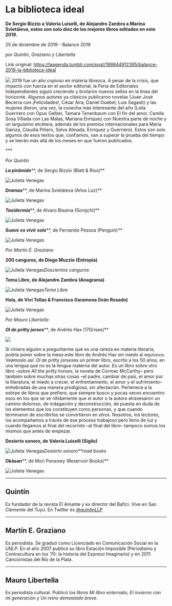 # La biblioteca ideal

**De Sergio Bizzio a Valeria Luiselli, de Alejandro Zambra a Marina Svietáieva, estos son solo diez de los mejores libros editados en este 2019.**

25 de diciembre de 2019 - Balance 2019

_por Quintin, Graziano y Libertella_

Link original: https://laagenda.tumblr.com/post/189844912395/balance-2019-la-biblioteca-ideal

![](https://64.media.tumblr.com/ebfad0db2342ec19c751fc3245caa42b/98bb018b5560e7f4-b7/s500x750/8a9b9bf663442baea5408b62f4e016cc19f364ef.jpg)
2019
fue un año copioso en materia librezca. A pesar de la crisis, que impactó con
fuerza en el sector editorial, la Feria de Editoriales Independientes siguió
creciendo y brotaron nuevos sellos en la linea del horizonte. Algunos autores
ya clásicos publicaron novelas (Juan José Becerra con ¡Felicidades!, César
Aira, Daniel Guebel, Luis Sagasti) y las mujeres dieron, una vez, la cosecha más interesante
del año (Leila Guerriero con Opus Gelber, Tamara Tenenbaum con El fin del amor, Camila Sosa Villada con Las Malas,
Mariana Enriquez con Nuestra parte de noche y un larguísimo etcétera, además de los premios internacionales para María Gainza, Claudia Piñero, Selva Almada, Enriquez y Guerriero). Estos
son solo algunos de esos textos que, confiamos, van a superar la prueba del
tiempo y se leerán más allá de los meses en que fueron publicados.

  


*\*\*\**

*Por Quintín*

***La
pirámide*****,
de Sergio Bizzio (Blatt & Ríos)**

![Julieta Venegas](https://64.media.tumblr.com/74c20744a9e1e00d93408dc21a7ce5fc/98bb018b5560e7f4-5c/s250x400/19dbdf48f2b48061113d63c7a4d7da22e8f23c47.jpg)  


***Dramas*****, de Marina Svietáieva (Años Luz)**

![Julieta Venegas](https://64.media.tumblr.com/98d9ade18bb350318036bc39378d706c/98bb018b5560e7f4-6d/s250x400/5be0eec6bff5ab2cae23d1a717e6247a8c075b3b.jpg)  


***Taxidermia*****, de Alvaro Bisama (Sorojchi)**

![Julieta Venegas](https://64.media.tumblr.com/09d82e7ef39ecac8f8a7d59d3c1879f7/98bb018b5560e7f4-50/s250x400/0e094e32ede1c54544a1c3ac710ec8192fda1210.jpg)  


***Suave es vivir
solo*****, de
Fernando Pessoa (Penguin)**

![Julieta Venegas](https://64.media.tumblr.com/9491724d7c48e34872bec600b4eaf9c6/98bb018b5560e7f4-f0/s250x400/624808a67b4f8dbfad3936c5357187cfbb34749a.jpg)  


*Por Martín E. Graziano*

**200
canguros, de Diego Muzzio (Entropía)**

![Julieta Venegas](https://64.media.tumblr.com/37fd5bbe0bc21a37c34f52e55ac679da/98bb018b5560e7f4-59/s250x400/3b0749b1bf31649c133a95ecec808e4b17a8e74e.jpg)*Doscientos canguros*  


**Tema Libre,
de Alejandro Zambra (Anagrama)**

![Julieta Venegas](https://64.media.tumblr.com/ba1d7e35b050e852dae1081f265154a5/98bb018b5560e7f4-6d/s250x400/88eb5f1c3a1c5e35765d6bd45face5f2b053d2c2.jpg)*Tema Libre*  


**Hola, de
Vivi Tellas & Francisco Garamona (Iván Rosado)**

![Julieta Venegas](https://64.media.tumblr.com/e7e10cad5ecb8df898c86d5c75964449/98bb018b5560e7f4-79/s250x400/e8c4ccb8aace52f69ff88ea6867e87386560725f.jpg) 

*Por Mauro
Libertella*

***Ol de pritty jorses*****, de Andrés Hax
(17Grises)** 

![](https://64.media.tumblr.com/25d5fa4c2e3a2dd93dc727f31ae57bc4/98bb018b5560e7f4-e1/s500x750/3f5fbf630c6df82126810a2bb025661d30c4768f.jpg)

Si
viniera alguien a preguntarme qué es una rareza en materia literaria, podría
poner sobre la mesa este libro de Andrés Hax sin miedo al equívoco. Veámoslo
así: *Ol de pritty jorses*es
un  primer libro, escrito a los 50 años,
en una lengua que no es la lengua materna del autor. Es un libro sobre otro
libro –sobre *All the pritty horses*, la novela de Cormac McCarthy– pero
también sobre muchas otras cosas –el padre, cambiar de país, el amor por la
literatura, el miedo a crecer, el enfrentamiento, el amor y el sufrimiento–
enhebradas de una manera prodigiosa, sin afectación. Pertenece a la estirpe de libros
que prefiero, que siempre busco y pocas veces encuentro: esos en los que se ve
nítidamente que el autor o la autora atravesaron un camino doloroso, de
indagación y deconstrucción, de puesta en duda de los elementos que los
constituyen como personas, y que cuando terminaron de escribirlos se
convirtieron en otros. Nosotros, los lectores, los acompañamos a través de ese
proceso trabajoso pero lleno de luz y cuando llegamos al final del recorrido
–al final del libro– tampoco somos los mismos que antes de empezar. 

**Desierto
sonoro, de Valeria Luiselli (Sigilo)** 

![Julieta Venegas](https://64.media.tumblr.com/4daa80bb012031c16e64df03f2c57958/98bb018b5560e7f4-01/s250x400/dc9bf3f4f1840f62d8857e758260343cbadd97a9.jpg)*Desierto sonoro**road
books*  


**Okāsan****,
de Mori Ponsowy (Reservoir Books)**

![Julieta Venegas](https://64.media.tumblr.com/926dbd879fccae1a8374739953c90260/98bb018b5560e7f4-c0/s250x400/2ef0115d7a8f398bd9c043b2ce5fc83a215ae0fa.jpg)

---

Quintín
-------

 Es fundador de la revista El Amante y ex director del Bafici. Vive en San Clemente del Tuyú. En Twitter es [@quintinLLP](https://twitter.com/quintinLLP) 



---

Martín E. Graziano
------------------

 Es periodista. Se graduó como Licenciado en Comunicación Social en la UNLP. En el año 2007 publicó su libro Estación Imposible (Periodismo y Contracultura en los ’70: la historia del Expreso Imaginario) y en 2011 Cancionistas del Río de la Plata.



---

 Mauro Libertella
-----------------

Es periodista cultural. Publicó los libros *Mi libro enterrado*, *El invierno con mi generación* y *Un reino demasiado breve*.


